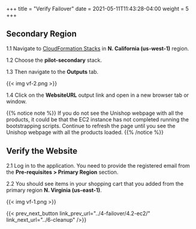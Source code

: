 +++
title = "Verify Failover"
date =  2021-05-11T11:43:28-04:00
weight = 5
+++

## Secondary Region

1.1 Navigate to [CloudFormation Stacks](https://console.aws.amazon.com/cloudformation/home?region=us-west-1#/stacks/) in **N. California (us-west-1)** region.

1.2 Choose the **pilot-secondary** stack.

1.3 Then navigate to the **Outputs** tab.

{{< img vf-2.png >}}

1.4 Click on the **WebsiteURL** output link and open in a new browser tab or window.

{{% notice note %}}
If you do not see the Unishop webpage with all the products, it could be that the EC2 instance has not completed running the bootstrapping scripts. Continue to refresh the page until you see the Unishop webpage with all the products loaded.
{{% /notice %}}

## Verify the Website

2.1 Log in to the application. You need to provide the registered email from the **Pre-requisites > Primary Region** section.

2.2 You should see items in your shopping cart that you added from the primary region **N. Virginia (us-east-1)**.

{{< img vf-1.png >}}

{{< prev_next_button link_prev_url="../4-failover/4.2-ec2/" link_next_url="../6-cleanup" />}}